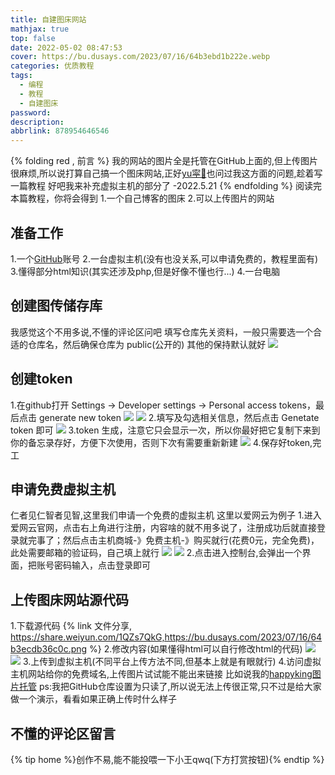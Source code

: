 ```yaml
---
title: 自建图床网站
mathjax: true
top: false
date: 2022-05-02 08:47:53
cover: https://bu.dusays.com/2023/07/16/64b3ebd1b222e.webp
categories: 优质教程
tags: 
  - 编程
  - 教程
  - 自建图床
password:
description:
abbrlink: 878954646546
---
```

{% folding red , 前言 %}
我的网站的图片全是托管在GitHub上面的,但上传图片很麻烦,所以说打算自己搞一个图床网站,正好[yu寜👑](http://wangyuning.site/)也问过我这方面的问题,趁着写一篇教程
好吧我来补充虚拟主机的部分了 -2022.5.21
{% endfolding %}
阅读完本篇教程，你将会得到
1.一个自己博客的图床
2.可以上传图片的网站
## 准备工作
1.一个[GitHub](https://github.com/)账号
2.一台虚拟主机(没有也没关系,可以申请免费的，教程里面有)
3.懂得部分html知识(其实还涉及php,但是好像不懂也行...)
4.一台电脑
## 创建图传储存库
我感觉这个不用多说,不懂的评论区问吧
填写仓库先关资料，一般只需要选一个合适的仓库名，然后确保仓库为 public(公开的) 其他的保持默认就好
![](https://bu.dusays.com/2023/07/16/64b3ebe16c060.webp)
## 创建token
1.在github打开 Settings -> Developer settings -> Personal access tokens，最后点击 generate new token
![](https://bu.dusays.com/2023/07/16/64b3ebf319d5e.webp)
![](https://bu.dusays.com/2023/07/16/64b3ec0351cfb.webp)
2.填写及勾选相关信息，然后点击 Genetate token 即可
![](https://bu.dusays.com/2023/07/16/64b3ec1887ae8.webp)
3.token 生成，注意它只会显示一次，所以你最好把它复制下来到你的备忘录存好，方便下次使用，否则下次有需要重新新建
![](https://bu.dusays.com/2023/07/16/64b3ec2ce6eb8.webp)
4.保存好token,完工
## 申请免费虚拟主机
仁者见仁智者见智,这里我们申请一个免费的虚拟主机
这里以爱网云为例子
1.进入爱网云官网，点击右上角进行注册，内容啥的就不用多说了，注册成功后就直接登录就完事了；然后点击主机商城-》免费主机-》购买就行(花费0元，完全免费)，此处需要邮箱的验证码，自己填上就行
![](https://bu.dusays.com/2023/07/16/64b3ec4a0821b.webp)
![](https://bu.dusays.com/2023/07/16/64b3ec5963aff.webp)
2.点击进入控制台,会弹出一个界面，把账号密码输入，点击登录即可
## 上传图床网站源代码
1.下载源代码
{% link 文件分享, https://share.weiyun.com/1QZs7QkG,https://bu.dusays.com/2023/07/16/64b3ecdb36c0c.png  %}
2.修改内容(如果懂得html可以自行修改html的代码)
![](https://bu.dusays.com/2023/07/16/64b3ec6f32ee9.webp)
![](https://bu.dusays.com/2023/07/16/64b3ec7f5cef0.webp)
3.上传到虚拟主机(不同平台上传方法不同,但基本上就是有眼就行)
4.访问虚拟主机网站给你的免费域名,上传图片试试能不能出来链接
比如说我的[happyking图片托管](http://happyking.unaux.com/)
ps:我把GitHub仓库设置为只读了,所以说无法上传很正常,只不过是给大家做一个演示，看看如果正确上传时什么样子
## 不懂的评论区留言

{% tip home %}创作不易,能不能投喂一下小王qwq(下方打赏按钮){% endtip %}
